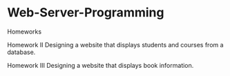 # Web-Server-Programming
Homeworks

Homework II 
Designing a website that displays students and courses from a database.

Homework III
Designing a website that displays book information.
